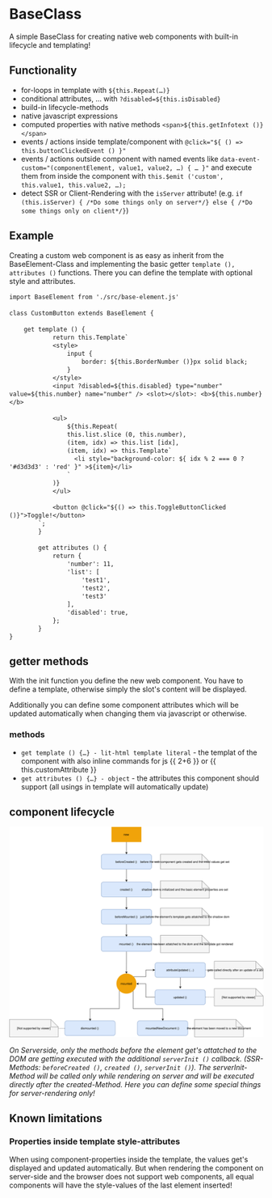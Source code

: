 # BaseClass

A simple BaseClass for creating native web components with built-in lifecycle and templating!


## Functionality

* for-loops in template with `${this.Repeat(…)}`
* conditional attributes, … with `?disabled=${this.isDisabled}`
* build-in lifecycle-methods
* native javascript expressions
* computed properties with native methods `<span>${this.getInfotext ()}</span>`
* events / actions inside template/component with `@click="${ () => this.buttonClickedEvent () }"`
* events / actions outside component with named events like `data-event-custom="(componentElement, value1, value2, …) { … }"` and execute them from inside the component with `this.$emit ('custom', this.value1, this.value2, …);`
* detect SSR or Client-Rendering with the `isServer` attribute! (e.g. `if (this.isServer) { /*Do some things only on server*/} else { /*Do some things only on client*/}`)

## Example

Creating a custom web component is as easy as inherit from the BaseElement-Class and implementing the basic getter `template (), attributes ()` functions. There you can define the template with optional style and attributes.

```
import BaseElement from './src/base-element.js'

class CustomButton extends BaseElement {

    get template () {
            return this.Template`
            <style>
                input {
                    border: ${this.BorderNumber ()}px solid black;
                }
            </style>
            <input ?disabled=${this.disabled} type="number" value=${this.number} name="number" /> <slot></slot>: <b>${this.number}</b>
            
            <ul>
                ${this.Repeat(
                this.list.slice (0, this.number),
                (item, idx) => this.list [idx],
                (item, idx) => this.Template`
                  <li style="background-color: ${ idx % 2 === 0 ? '#d3d3d3' : 'red' }" >${item}</li>
                `
            )}
            </ul>
            
            <button @click="${() => this.ToggleButtonClicked ()}">Toggle!</button>
        `;
        }
    
        get attributes () {
            return {
                'number': 11,
                'list': [
                    'test1',
                    'test2',
                    'test3'
                ],
                'disabled': true,
            };
        }
}
```


## getter methods

With the init function you define the new web component. 
You have to define a template, otherwise simply the slot's content will be displayed.

Additionally you can define some component attributes which will be updated automatically when changing them via javascript or otherwise.


### methods

* `get template () {…} - lit-html template literal` - the templat  of the component with also inline commands for js {{ 2+6 }} or {{ this.customAttribute }}
* `get attributes () {…} - object` - the attributes this component should support (all usings in template will automatically update)


## component lifecycle 

![component's lifecycle](img/component-lifecycle.svg)

*On Serverside, only the methods before the element get's attatched to the DOM are getting executed with the additional `serverInit ()` callback. (SSR-Methods: `beforeCreated ()`, `created ()`, `serverInit ()`). The serverInit-Method will be called only while rendering on server and will be executed directly after the created-Method. Here you can define some special things for server-rendering only!*


## Known limitations

### Properties inside template style-attributes

When using component-properties inside the template, the values get's displayed and updated automatically.
But when rendering the component on server-side and the browser does not support web components, all equal components will have the style-values of the last element inserted!